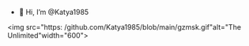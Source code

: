- 👋 Hi, I’m @Katya1985

<img src="https: /github.com/Katya1985/blob/main/gzmsk.gif"alt="The Unlimited"width="600">

